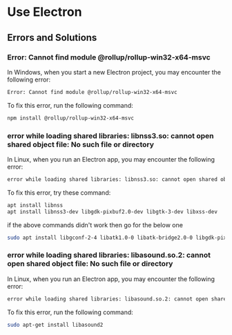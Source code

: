 # Use Electron

## Errors and Solutions

### Error: Cannot find module @rollup/rollup-win32-x64-msvc

In Windows, when you start a new Electron project, you may encounter the following error:

```bash
Error: Cannot find module @rollup/rollup-win32-x64-msvc
```

To fix this error, run the following command:

```bash
npm install @rollup/rollup-win32-x64-msvc

```

### error while loading shared libraries: libnss3.so: cannot open shared object file: No such file or directory

In Linux, when you run an Electron app, you may encounter the following error:

```bash
error while loading shared libraries: libnss3.so: cannot open shared object file: No such file or directory
```

To fix this error, try these command:

```bash
apt install libnss
apt install libnss3-dev libgdk-pixbuf2.0-dev libgtk-3-dev libxss-dev

```

if the above commands didn't work then go for the below one

```bash
sudo apt install libgconf-2-4 libatk1.0-0 libatk-bridge2.0-0 libgdk-pixbuf2.0-0 libgtk-3-0 libgbm-dev libnss3-dev libxss-dev

```

### error while loading shared libraries: libasound.so.2: cannot open shared object file: No such file or directory

In Linux, when you run an Electron app, you may encounter the following error:

```bash
error while loading shared libraries: libasound.so.2: cannot open shared object file: No such file or directory
```

To fix this error, run the following command:

```bash
sudo apt-get install libasound2

```
